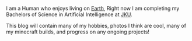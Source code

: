 I am a Human who enjoys living on [Earth](https://solarsystem.nasa.gov/planets/earth/overview/), Right now I am completing my Bachelors of Science in Artificial Intelligence at [JKU](https://www.jku.at/).

This blog will contain many of my hobbies, photos I think are cool, many of my minecraft builds, and progress on any ongoing projects!

    


    


